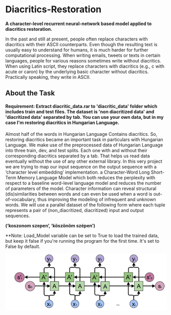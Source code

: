 # Diacritics-Restoration

**A character-level recurrent neural-network based model applied to diacritics restoration.**

  In the past and still at present, people often replace characters with diacritics with their ASCII counterparts. Even though the resulting text is usually easy to understand for humans, it is much harder for further computational processing. When writing emails, tweets or texts in certain languages, people for various reasons sometimes write without diacritics. When using Latin script, they replace characters with diacritics (e.g., c with acute or caron) by the underlying basic character without diacritics. Practically speaking, they write in ASCII.

## About the Task
  
  #### Requirement: Extract diacritic_data.rar to 'diacritic_data' folder which includes train and test files. The dataset is 'non diacritized data' and 'diacritized data' separated by tab. You can use your own data, but in my case I'm restoring diacritics in Hungarian Language. 

  Almost half of the words in Hungarian Language Contains diacritics. So, restoring diacritics became an important task in particulars with Hungarian Language.
We make use of the preprocessed data of Hungarian Language into three train, dev, and test splits. Each one with and without their corresponding diacritics separated by a tab. That helps us read data eventually without the use of any other external library. In this very project we are trying to map our input sequence on the output sequence with a ‘character level embedding’ implementation. a Character-Word Long Short-Term Memory Language Model which both reduces the perplexity with respect to a baseline word-level language model and reduces the number of parameters of the model. Character information can reveal structural (dis)similarities between words and can even be used when a word is out-of-vocabulary, thus improving the modeling of infrequent and unknown words. We will use a parallel dataset of the following form where each tuple represents a pair of (non_diacritized, diacritized) input and output sequences.

**(‘koszonom szepen’, ‘köszönöm szépen’)**

  **Note: Load_Model variable can be set to True to load the trained data, but keep it false if you're running the program for the first time. It's set to False by default.

![](image/BiLSTM.png)
